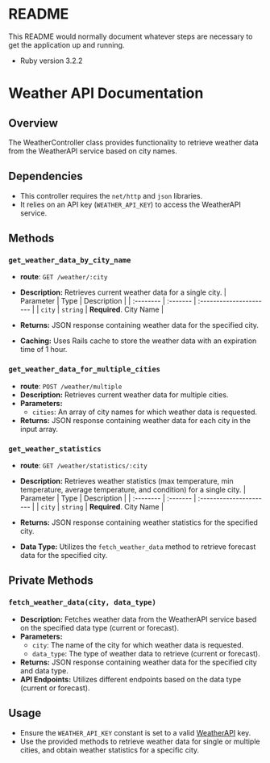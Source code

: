 # README

This README would normally document whatever steps are necessary to get the
application up and running.

- Ruby version
  3.2.2

# Weather API Documentation

## Overview

The WeatherController class provides functionality to retrieve weather data from the WeatherAPI service based on city names.

## Dependencies

- This controller requires the `net/http` and `json` libraries.
- It relies on an API key (`WEATHER_API_KEY`) to access the WeatherAPI service.

## Methods

### `get_weather_data_by_city_name`

- **route**: `GET /weather/:city`
- **Description:** Retrieves current weather data for a single city.
  | Parameter | Type | Description |
  | :-------- | :------- | :---------------------- |
  | `city` | `string` | **Required**. City Name |

- **Returns:** JSON response containing weather data for the specified city.
- **Caching:** Uses Rails cache to store the weather data with an expiration time of 1 hour.

### `get_weather_data_for_multiple_cities`

- **route**: `POST /weather/multiple`
- **Description:** Retrieves current weather data for multiple cities.
- **Parameters:**
  - `cities`: An array of city names for which weather data is requested.
- **Returns:** JSON response containing weather data for each city in the input array.

### `get_weather_statistics`

- **route**: `GET /weather/statistics/:city`
- **Description:** Retrieves weather statistics (max temperature, min temperature, average temperature, and condition) for a single city.
  | Parameter | Type | Description |
  | :-------- | :------- | :---------------------- |
  | `city` | `string` | **Required**. City Name |

- **Returns:** JSON response containing weather statistics for the specified city.
- **Data Type:** Utilizes the `fetch_weather_data` method to retrieve forecast data for the specified city.

## Private Methods

### `fetch_weather_data(city, data_type)`

- **Description:** Fetches weather data from the WeatherAPI service based on the specified data type (current or forecast).
- **Parameters:**
  - `city`: The name of the city for which weather data is requested.
  - `data_type`: The type of weather data to retrieve (current or forecast).
- **Returns:** JSON response containing weather data for the specified city and data type.
- **API Endpoints:** Utilizes different endpoints based on the data type (current or forecast).

## Usage

- Ensure the `WEATHER_API_KEY` constant is set to a valid [WeatherAPI](https://www.weatherapi.com) key.
- Use the provided methods to retrieve weather data for single or multiple cities, and obtain weather statistics for a specific city.
